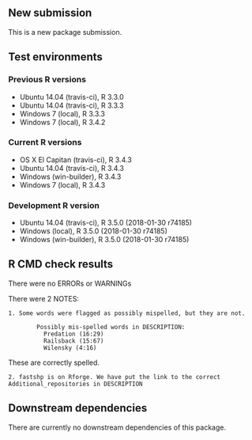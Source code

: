 ## New submission

This is a new package submission.

## Test environments

### Previous R versions
* Ubuntu 14.04        (travis-ci), R 3.3.0
* Ubuntu 14.04        (travis-ci), R 3.3.3
* Windows 7               (local), R 3.3.3
* Windows 7               (local), R 3.4.2

### Current R versions
* OS X El Capitan  (travis-ci), R 3.4.3
* Ubuntu 14.04     (travis-ci), R 3.4.3
* Windows        (win-builder), R 3.4.3
* Windows 7            (local), R 3.4.3

### Development R version
* Ubuntu 14.04     (travis-ci), R 3.5.0 (2018-01-30 r74185)
* Windows              (local), R 3.5.0 (2018-01-30 r74185)
* Windows        (win-builder), R 3.5.0 (2018-01-30 r74185)

## R CMD check results

There were no ERRORs or WARNINGs

There were 2 NOTES:

    1. Some words were flagged as possibly mispelled, but they are not. 
     
            Possibly mis-spelled words in DESCRIPTION: 
              Predation (16:29)
              Railsback (15:67)
              Wilensky (4:16)
These are correctly spelled.

    2. fastshp is on Rforge. We have put the link to the correct Additional_repositories in DESCRIPTION

## Downstream dependencies

There are currently no downstream dependencies of this package.
